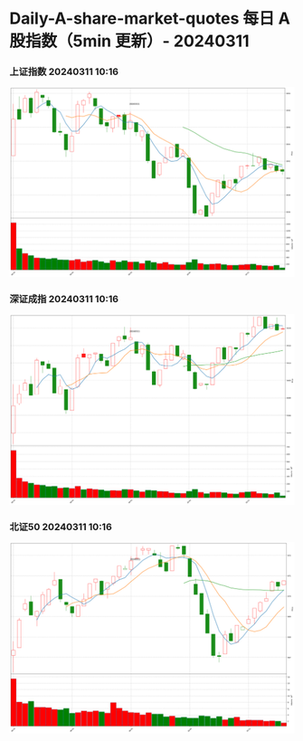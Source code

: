 
# Daily-A-share-market-quotes 每日 A 股指数（5min 更新）- 20240311

### 上证指数 20240311 10:16
![](./fig/2024/3/20240311-sh000001.png)

### 深证成指 20240311 10:16
![](./fig/2024/3/20240311-sz399001.png)

### 北证50 20240311 10:16
![](./fig/2024/3/20240311-bj899050.png)
